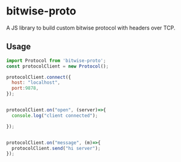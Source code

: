 # bitwise-proto

A JS library to build custom bitwise protocol with headers over TCP.

Usage
--------

```javascript
import Protocol from 'bitwise-proto';
const protocolClient = new Protocol();

protocolClient.connect({
  host: "localhost",
  port:9878,
});


protocolClient.on("open", (server)=>{
  console.log("client connected");

});


protocolClient.on("message", (m)=>{
  protocolClient.send("hi server");
});

```


